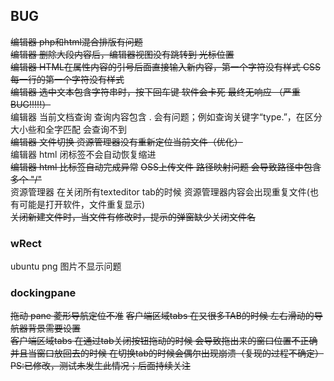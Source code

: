 ## BUG
~~编辑器 php和html混合排版有问题~~    
~~编辑器 删除大段内容后，编辑器视图没有跳转到 光标位置~~  
~~编辑器 HTML在属性内容的引号后面直接输入新内容，第一个字符没有样式  CSS 每一行的第一个字符没有样式~~  
~~编辑器 选中文本包含字符串时，按下回车键 软件会卡死 最终无响应 （严重BUG!!!!!）~~    
编辑器 当前文档查询 查询内容包含 . 会有问题；例如查询关键字“type.”，在区分大小些和全字匹配 会查询不到  
~~编辑器 文件切换 资源管理器没有重新定位当前文件（优化）~~   
编辑器 html 闭标签不会自动恢复缩进  
~~编辑器 html 比标签自动完成异常~~ 
~~OSS上传文件  路径映射问题 会导致路径中包含多个 "/"~~   
资源管理器 在关闭所有texteditor tab的时候 资源管理器内容会出现重复文件(也有可能是打开软件，文件重复显示)  
~~关闭新建文件时，当文件有修改时，提示的弹窗缺少关闭文件名~~  


### wRect
ubuntu png 图片不显示问题

### dockingpane
~~拖动 pane 菱形导航定位不准~~
~~客户端区域tabs 在又很多TAB的时候 左右滑动的导航器背景需要设置~~  
~~客户端区域tabs 在通过tab关闭按钮拖动的时候 会导致拖出来的窗口位置不正确 并且当窗口放回去的时候  在切换tab的时候会偶尔出现崩溃（复现的过程不确定）PS:已修改，测试未发生此情况；后面持续关注~~  

